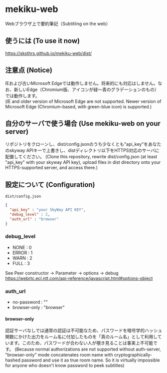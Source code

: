 # mekiku-web

Webブラウザ上で要約筆記（Subtitling on the web）

## 使うには (To use it now)

https://sksthrs.github.io/mekiku-web/dist/

## 注意点 (Notice)

IEおよび古いMicrosoft Edgeでは動作しません。将来的にも対応はしません。なお、新しいEdge（Chromium版、アイコンが緑〜青のグラデーションのもの）では動作します。  
(IE and older version of Microsoft Edge are not supported. Newer version of Microsoft Edge (Chromium-based, with green-blue icon) is supported.)

## 自分のサーバで使う場合 (Use mekiku-web on your server)

リポジトリをクローンし、dist/config.jsonのうち少なくとも"api_key"をあなたのskyway APIキーで上書きし、distディレクトリ以下をHTTPS対応のサーバに配置してください。
(Clone this repository, rewrite dist/config.json (at least "api_key" with your skyway API key),  upload files in dist directory onto your HTTPS-supported server, and access there.)

## 設定について (Configuration)

`dist/config.json`

```json
{
  "api_key" : "your SkyWay API KEY",
  "debug_level" : 2,
  "auth_url" : "browser"
}
```

### debug_level

- NONE : 0
- ERROR : 1
- WARN : 2
- FULL : 3

See Peer constructor -> Parameter -> options -> debug
https://webrtc.ecl.ntt.com/api-reference/javascript.html#options-object

### auth_url

- no-password : ""
- browser-only : "browser"

#### browser-only

認証サーバなしでは通常の認証は不可能なため、パスワードを暗号学的ハッシュ関数にかけた出力をルーム名に付加したものを「真のルーム名」として利用しています。このため、パスワードが合わない人が覗き見ることは事実上不可能です。
(Because normal authorizations are not supported without auth-server, "browser-only" mode concatenates room name with cryptographically-hashed password and use it as true room name. So it is virtually impossible for anyone who doesn't know password to peek subtitles)
